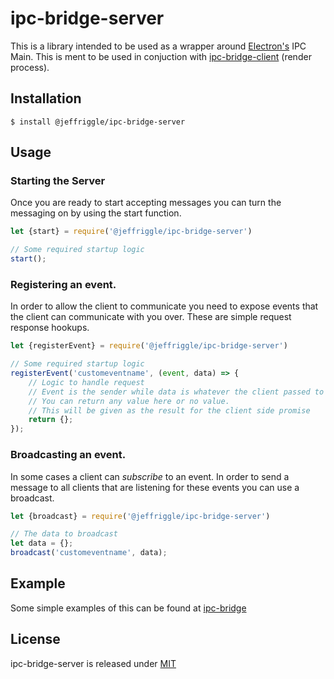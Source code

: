 # ipc-bridge-server
This is a library intended to be used as a wrapper around [Electron's](https://electronjs.org/) IPC Main. This is ment to be used in conjuction with [ipc-bridge-client](https://github.com/JeffreyRiggle/ipc-bridge-client) (render process).


## Installation
`$ install @jeffriggle/ipc-bridge-server`

## Usage

### Starting the Server
Once you are ready to start accepting messages you can turn the messaging on by using the start function.

```javascript
let {start} = require('@jeffriggle/ipc-bridge-server')

// Some required startup logic
start();
```

### Registering an event.
In order to allow the client to communicate you need to expose events that the client can communicate with you over. These are simple request response hookups.

```javascript
let {registerEvent} = require('@jeffriggle/ipc-bridge-server')

// Some required startup logic
registerEvent('customeventname', (event, data) => {
    // Logic to handle request
    // Event is the sender while data is whatever the client passed to you.
    // You can return any value here or no value. 
    // This will be given as the result for the client side promise
    return {};
});
```

### Broadcasting an event.
In some cases a client can *subscribe* to an event. In order to send a message to all clients that are listening for these events you can use a broadcast.

```javascript
let {broadcast} = require('@jeffriggle/ipc-bridge-server')

// The data to broadcast
let data = {};
broadcast('customeventname', data);
```

## Example
Some simple examples of this can be found at [ipc-bridge](https://github.com/JeffreyRiggle/ipc-bridge)

## License
 ipc-bridge-server is released under [MIT](./LICENSE)